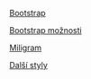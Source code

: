 [Bootstrap](https://getbootstrap.com/docs/3.4/css/)

[Bootstrap možnosti](https://www.w3schools.com/bootstrap/bootstrap_ref_all_classes.asp)

[Miligram](https://milligram.io/)

[Další styly](https://blog.coursesity.com/top-bootstrap-alternatives/)
